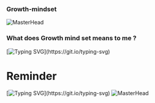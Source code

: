 ### Growth-mindset
![MasterHead](https://sslotter.neocities.org/brain.gif)

### What does Growth mind set means to me ?

[![Typing SVG](https://readme-typing-svg.demolab.com?font=Fira+Code&duration=9000&pause=500&color=3A2CFF&width=1000&lines=Growth+mindset+means+to+me+you+are+always+on+the+constant+growth+of+learning.;Whether+its+a+journey+educationally+,or+just+improving+the+mind.+Its+the+courage+to+Embrace+the+challenge+of+new+a+concept+that+makes+you+human.+Where's+there's+ever+evolving+world+there's+an+ever+growing+mind.;)](https://git.io/typing-svg)
 
 
 # Reminder
[![Typing SVG](https://readme-typing-svg.demolab.com?font=Fira+Code&duration=3000&pause=500&color=F70808&width=1000&lines=Remember+to+be+Patience;Remember+to+Focus!;Remember+to+be+BRAVE!;)](https://git.io/typing-svg)
 ![MasterHead](https://cdn.dribbble.com/users/3149419/screenshots/15976640/media/3b4c94881e48278cac677d49ebf354b2.jpg?resize=450x338&vertical=center)